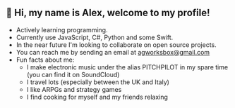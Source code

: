 ## 👋 Hi, my name is Alex, welcome to my profile! <br/>
- Actively learning programming. <br/>
- Currently use JavaScript, C#, Python and some Swift. <br/>
- In the near future I'm looking to collaborate on open source projects. <br/>
- You can reach me by sending an email at agworksbox@gmail.com <br/>
- Fun facts about me:
  * I make electronic music under the alias PITCHPILOT in my spare time (you can find it on SoundCloud)
  * I travel lots (especially between the UK and Italy)
  * I like ARPGs and strategy games
  * I find cooking for myself and my friends relaxing <br/>

<!---
agworkgit/agworkgit is a ✨ special ✨ repository because its `README.md` (this file) appears on your GitHub profile.
You can click the Preview link to take a look at your changes.
--->
